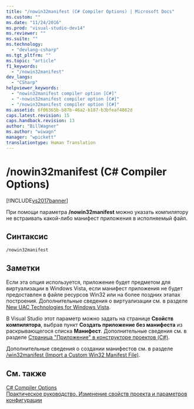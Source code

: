 ```yaml
---
title: "/nowin32manifest (C# Compiler Options) | Microsoft Docs"
ms.custom: ""
ms.date: "11/24/2016"
ms.prod: "visual-studio-dev14"
ms.reviewer: ""
ms.suite: ""
ms.technology: 
  - "devlang-csharp"
ms.tgt_pltfrm: ""
ms.topic: "article"
f1_keywords: 
  - "/nowin32manifest"
dev_langs: 
  - "CSharp"
helpviewer_keywords: 
  - "nowin32manifest compiler option [C#]"
  - "-nowin32manifest compiler option [C#]"
  - "/nowin32manifest compiler option [C#]"
ms.assetid: 6f06365b-b87b-46a2-b187-b3bfeaf4862d
caps.latest.revision: 15
caps.handback.revision: 13
author: "BillWagner"
ms.author: "wiwagn"
manager: "wpickett"
translationtype: Human Translation
---
```

# /nowin32manifest (C# Compiler Options)
[!INCLUDE[vs2017banner](../../../csharp/includes/vs2017banner.md)]

При помощи параметра **\/nowin32manifest** можно указать компилятору не встраивать какой\-либо манифест приложения в исполняемый файл.  
  
## Синтаксис  
  
```  
/nowin32manifest  
```  
  
## Заметки  
 Если эта опция используется, приложение будет предметом для виртуализации в Windows Vista, если манифест приложения не будет предоставлен в файле ресурсов Win32 или на более поздних этапах построения.  Дополнительные сведения о виртуализации см. в разделе [New UAC Technologies for Windows Vista](http://msdn.microsoft.com/ru-ru/80efa4c7-3904-45c5-82e8-2d558fe67db9).  
  
 В Visual Studio этот параметр можно задать на странице **Свойств компилятора**, выбрав пункт **Создать приложение без манифеста** из раскрывающегося списка **Манифест**.  Дополнительные сведения см. в разделе [Страница "Приложение" в конструкторе проектов \(C\#\)](/visual-studio/ide/reference/application-page-project-designer-csharp).  
  
 Дополнительные сведения о создании манифестов см. в разделе [\/win32manifest \(Import a Custom Win32 Manifest File\)](../../../csharp/language-reference/compiler-options/win32manifest-compiler-option.md).  
  
## См. также  
 [C\# Compiler Options](../../../csharp/language-reference/compiler-options/index.md)   
 [Практическое руководство. Изменение свойств проекта и параметров конфигурации](http://msdn.microsoft.com/ru-ru/e7184bc5-2f2b-4b4f-aa9a-3ecfcbc48b67)